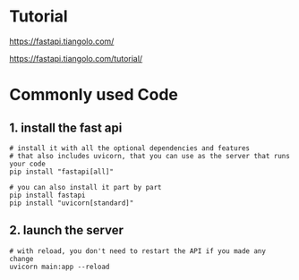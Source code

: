 # Tutorial

https://fastapi.tiangolo.com/

https://fastapi.tiangolo.com/tutorial/

# Commonly used Code

## 1. install the fast api

    # install it with all the optional dependencies and features
    # that also includes uvicorn, that you can use as the server that runs your code
    pip install "fastapi[all]"

    # you can also install it part by part
    pip install fastapi
    pip install "uvicorn[standard]"

## 2. launch the server
    # with reload, you don't need to restart the API if you made any change 
    uvicorn main:app --reload
